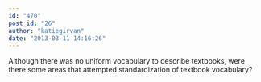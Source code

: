```yaml
---
id: "470"
post_id: "26"
author: "katiegirvan"
date: "2013-03-11 14:16:26"
---
```

Although there was no uniform vocabulary to describe textbooks, were there some areas that attempted standardization of textbook vocabulary?
